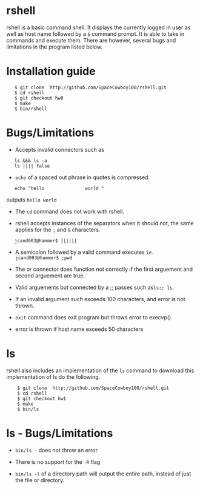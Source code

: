 rshell
====
rshell is a basic command shell. It displays the currently logged in user as well as host name followed by a `$` command prompt. It is able to take in commands and execute them. There are however, several bugs and limitations in the program listed below.

Installation guide
====
```
   $ git clone  http://github.com/SpaceCowboy100/rshell.git
   $ cd rshell
   $ git checkout hw0
   $ make
   $ bin/rshell
```

Bugs/Limitations
====
* Accepts invalid connectors such as
```
   ls &&& ls -a
   ls |||| false
```
* `echo` of a spaced out phrase in quotes is compressed.
```
   echo "hello               world "
```
outputs  ```hello world``` 

* The ```cd``` command does not work with rshell.

* rshell accepts instances of the separators when it should not, the same applies for the `;` and `&` characters.
```
   jcand003@hammer$ ||||||
```

* A semicolon followed by a valid command executes `ie. jcand003@hammer$ ;pwd`

* The or connector does function not  correctly if the first arguement and second arguement are true.

* Valid arguements but connected by a ;; passes such as```ls;; ls```.

* If an invalid argument such exceeds 100 characters, and error is not thrown.

* ```exit``` command does exit program but throws error to execvp().

* error is thrown if host name exceeds 50 characters

ls
===
rshell also includes an implementation of the ```ls``` command to download this implementation of ls do the following.

```
	$ git clone  http://github.com/SpaceCowboy100/rshell.git
	$ cd rshell
	$ git checkout hw1
	$ make
	$ bin/ls
```
ls - Bugs/Limitations
===
* ```bin/ls -``` does not throw an error

* There is no support for the ```-R``` flag

* ```bin/ls -l``` of a directory path will output the entire path, instead of just the file or directory.
